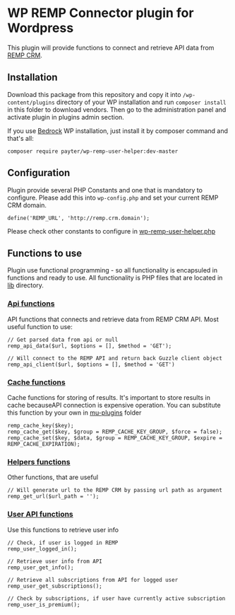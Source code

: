 # WP REMP Connector plugin for Wordpress

This plugin will provide functions to connect and retrieve API data from [REMP CRM](https://github.com/remp2020/crm-skeleton).

## Installation

Download this package from this repository and copy it into `/wp-content/plugins` directory of your WP installation and run `composer install` in this folder to download vendors. Then go to the administration panel and activate plugin in plugins admin section. 

If you use [Bedrock](https://github.com/roots/bedrock) WP installation, just install it by composer command and that's all:

```
composer require payter/wp-remp-user-helper:dev-master
```

## Configuration

Plugin provide several PHP Constants and one that is mandatory to configure. Please add this into `wp-config.php` and set your current REMP CRM domain.

```
define('REMP_URL', 'http://remp.crm.domain');
```

Please check other constants to configure in [wp-remp-user-helper.php](./wp-remp-user-helper.php) 

## Functions to use

Plugin use functional programming - so all functionality is encapsuled in functions and ready to use. All
 functionality is PHP files that are located in [lib](./lib/) directory.

### [Api functions](./lib/api.php)

API functions that connects and retrieve data from REMP CRM API. Most useful function to use:
```
// Get parsed data from api or null
remp_api_data($url, $options = [], $method = 'GET'); 

// Will connect to the REMP API and return back Guzzle client object
remp_api_client($url, $options = [], $method = 'GET')
```

### [Cache functions](./lib/cache.php)

Cache functions for storing of results. It's important to store results in cache becauseAPI connection is expensive operation. You can substitute this function by your own in [mu-plugins](https://wordpress.org/support/article/must-use-plugins/) folder
```
remp_cache_key($key);
remp_cache_get($key, $group = REMP_CACHE_KEY_GROUP, $force = false);
remp_cache_set($key, $data, $group = REMP_CACHE_KEY_GROUP, $expire = REMP_CACHE_EXPIRATION);
```

### [Helpers functions](./lib/helpers.php)
Other functions, that are useful
```
// Will generate url to the REMP CRM by passing url path as argument
remp_get_url($url_path = '');
```

### [User API functions](./lib/user_api.php)
Use this functions to retrieve user info
```
// Check, if user is logged in REMP
remp_user_logged_in();

// Retrieve user info from API
remp_user_get_info();

// Retrieve all subscriptions from API for logged user
remp_user_get_subscriptions();

// Check by subscriptions, if user have currently active subscription
remp_user_is_premium();
```
